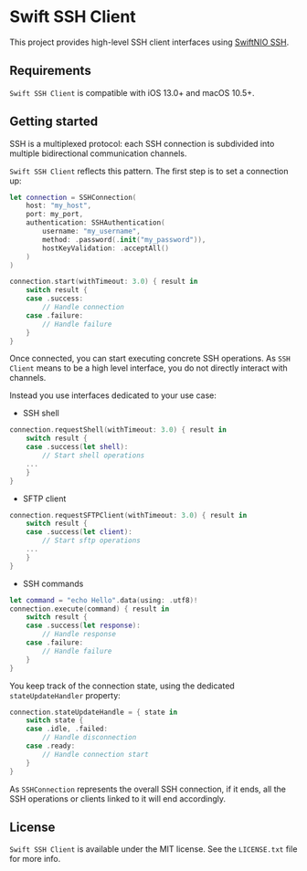 # Swift SSH Client

This project provides high-level SSH client interfaces using [SwiftNIO SSH](https://github.com/apple/swift-nio-ssh).

## Requirements

`Swift SSH Client` is compatible with iOS 13.0+ and macOS 10.5+.

## Getting started

SSH is a multiplexed protocol: each SSH connection is subdivided into multiple bidirectional communication channels.    

`Swift SSH Client` reflects this pattern. The first step is to set a connection up:

```swift
let connection = SSHConnection(
    host: "my_host",
    port: my_port,
    authentication: SSHAuthentication(
        username: "my_username",
        method: .password(.init("my_password")),
        hostKeyValidation: .acceptAll()
    )
)

connection.start(withTimeout: 3.0) { result in
    switch result {
    case .success:
        // Handle connection
    case .failure:
        // Handle failure
    }
}
```
 
Once connected, you can start executing concrete SSH operations. 
As `SSH Client` means to be a high level interface, you do not directly interact with channels. 

Instead you use interfaces dedicated to your use case:

- SSH shell
```swift
connection.requestShell(withTimeout: 3.0) { result in
    switch result {
    case .success(let shell):
        // Start shell operations
    ...
    }
}
```

- SFTP client
```swift
connection.requestSFTPClient(withTimeout: 3.0) { result in
    switch result {
    case .success(let client):
        // Start sftp operations
    ...
    }
}
``` 

- SSH commands
```swift
let command = "echo Hello".data(using: .utf8)!
connection.execute(command) { result in
    switch result {
    case .success(let response):
        // Handle response
    case .failure:
        // Handle failure
    }
}
```

You keep track of the connection state, using the dedicated `stateUpdateHandler` property:
```swift
connection.stateUpdateHandle = { state in
    switch state {
    case .idle, .failed:
        // Handle disconnection
    case .ready:
        // Handle connection start
    }
}
```

As `SSHConnection` represents the overall SSH connection, if it ends, all the SSH operations or clients linked to it will end accordingly.

## License

`Swift SSH Client` is available under the MIT license. See the `LICENSE.txt` file for more info.
